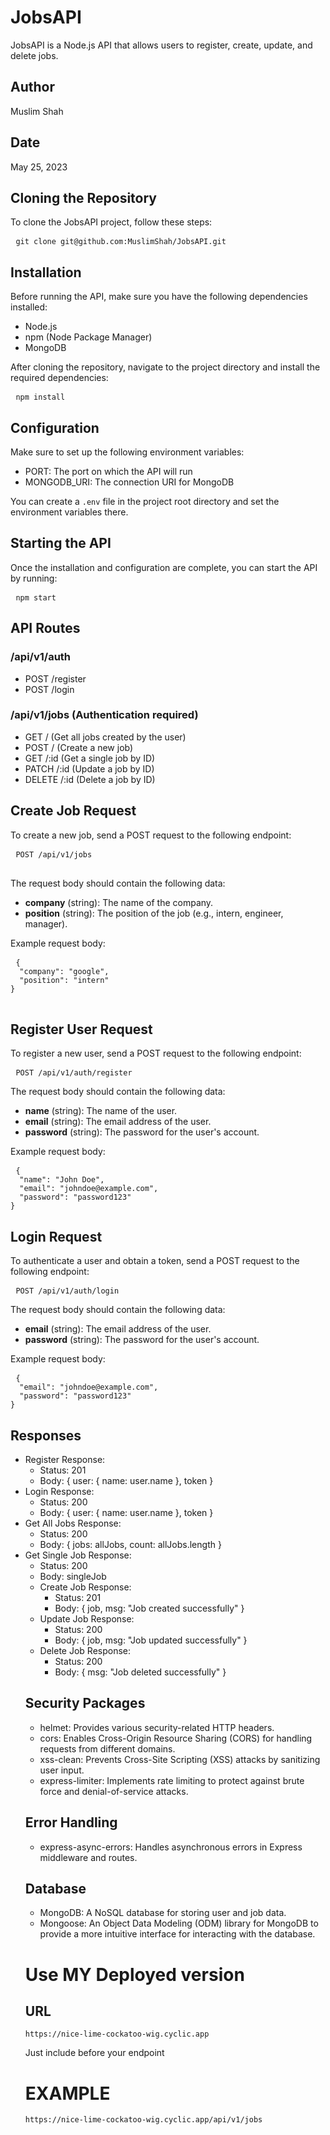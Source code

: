<body>
  <h1>JobsAPI</h1>
  <p> JobsAPI is a Node.js API that allows users to register, create, update, and delete jobs. </p>
  <h2>Author</h2>
  <p>Muslim Shah</p>
  <h2>Date</h2>
  <p>May 25, 2023</p>
  <h2>Cloning the Repository</h2>
  <p>To clone the JobsAPI project, follow these steps:</p>
  <pre>	<code>git clone git@github.com:MuslimShah/JobsAPI.git</code></pre>
  <h2>Installation</h2>
  <p>Before running the API, make sure you have the following dependencies installed:</p>
  <ul>
    <li>Node.js</li>
    <li>npm (Node Package Manager)</li>
    <li>MongoDB</li>
  </ul>
  <p>After cloning the repository, navigate to the project directory and install the required dependencies:</p>
  <pre>	<code>npm install</code></pre>
  <h2>Configuration</h2>
  <p>Make sure to set up the following environment variables:</p>
  <ul>
    <li>PORT: The port on which the API will run</li>
    <li>MONGODB_URI: The connection URI for MongoDB</li>
  </ul>
  <p>You can create a <code>.env</code> file in the project root directory and set the environment variables there. </p>
  <h2>Starting the API</h2>
  <p>Once the installation and configuration are complete, you can start the API by running:</p>
  <pre>	<code>npm start</code></pre>
  <h2>API Routes</h2>
  <h3>/api/v1/auth</h3>
  <ul>
    <li>POST /register</li>
    <li>POST /login</li>
  </ul>
  <h3>/api/v1/jobs (Authentication required)</h3>
  <ul>
    <li>GET / (Get all jobs created by the user)</li>
    <li>POST / (Create a new job)</li>
    <li>GET /:id (Get a single job by ID)</li>
    <li>PATCH /:id (Update a job by ID)</li>
    <li>DELETE /:id (Delete a job by ID)</li>
  </ul>
  <h2>Create Job Request</h2>
  <p>To create a new job, send a POST request to the following endpoint:</p>
  <pre>	<code>POST /api/v1/jobs</code>
	</pre>
  <p>The request body should contain the following data:</p>
  <ul>
    <li>
      <strong>company</strong> (string): The name of the company.
    </li>
    <li>
      <strong>position</strong> (string): The position of the job (e.g., intern, engineer, manager).
    </li>
  </ul>
  <p>Example request body:</p>
  <pre>	<code>{
  "company": "google",
  "position": "intern"
}</code>
	</pre>
  <h2>Register User Request</h2>
  <p>To register a new user, send a POST request to the following endpoint:</p>
  <pre>	<code>POST /api/v1/auth/register</code>	</pre>
  <p>The request body should contain the following data:</p>
  <ul>
    <li>
      <strong>name</strong> (string): The name of the user.
    </li>
    <li>
      <strong>email</strong> (string): The email address of the user.
    </li>
    <li>
      <strong>password</strong> (string): The password for the user's account.
    </li>
  </ul>
  <p>Example request body:</p>
  <pre>	<code>{
  "name": "John Doe",
  "email": "johndoe@example.com",
  "password": "password123"
}</code></pre>
  <h2>Login Request</h2>
  <p>To authenticate a user and obtain a token, send a POST request to the following endpoint:</p>
  <pre>	<code>POST /api/v1/auth/login</code></pre>
  <p>The request body should contain the following data:</p>
  <ul>
    <li>
      <strong>email</strong> (string): The email address of the user.
    </li>
    <li>
      <strong>password</strong> (string): The password for the user's account.
    </li>
  </ul>
  <p>Example request body:</p>
  <pre>	<code>{
  "email": "johndoe@example.com",
  "password": "password123"
}</code></pre>
  <h2>Responses</h2>
  <ul>
    <li>Register Response: <ul>
        <li>Status: 201</li>
        <li>Body: { user: { name: user.name }, token }</li>
      </ul>
    </li>
    <li>Login Response: <ul>
        <li>Status: 200</li>
        <li>Body: { user: { name: user.name }, token }</li>
      </ul>
    </li>
    <li>Get All Jobs Response: <ul>
        <li>Status: 200</li>
        <li>Body: { jobs: allJobs, count: allJobs.length }</li>
      </ul>
    </li>
    <li>Get Single Job Response: <ul>
        <li>Status: 200</li>
        <li>Body: singleJob </ </ul>
        </li>
        <li>Create Job Response: <ul>
            <li>Status: 201</li>
            <li>Body: { job, msg: "Job created successfully" }</li>
          </ul>
        </li>
        <li>Update Job Response: <ul>
            <li>Status: 200</li>
            <li>Body: { job, msg: "Job updated successfully" }</li>
          </ul>
        </li>
        <li>Delete Job Response: <ul>
            <li>Status: 200</li>
            <li>Body: { msg: "Job deleted successfully" }</li>
          </ul>
        </li>
      </ul>
      <h2>Security Packages</h2>
      <ul>
        <li>helmet: Provides various security-related HTTP headers.</li>
        <li>cors: Enables Cross-Origin Resource Sharing (CORS) for handling requests from different domains.</li>
        <li>xss-clean: Prevents Cross-Site Scripting (XSS) attacks by sanitizing user input.</li>
        <li>express-limiter: Implements rate limiting to protect against brute force and denial-of-service attacks.</li>
      </ul>
      <h2>Error Handling</h2>
      <ul>
        <li>express-async-errors: Handles asynchronous errors in Express middleware and routes.</li>
      </ul>
      <h2>Database</h2>
      <ul>
        <li>MongoDB: A NoSQL database for storing user and job data.</li>
        <li>Mongoose: An Object Data Modeling (ODM) library for MongoDB to provide a more intuitive interface for interacting with the database.</li>
      </ul>
      <h1>Use MY Deployed version</h1>
      <h2>URL</h2>
      <pre><code>https://nice-lime-cockatoo-wig.cyclic.app</code></pre>
      <p>Just include before your endpoint</p>
      <h1>EXAMPLE</h1>
      <pre><code>https://nice-lime-cockatoo-wig.cyclic.app/api/v1/jobs</code></pre>
</body>
